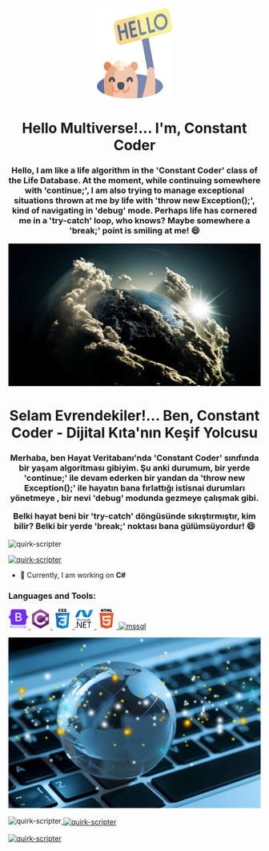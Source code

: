 <div align="center"><img src="https://github.com/quirk-scripter/quirk-scripter/blob/main/hello.png" width="150" height="180"></div>

<h1 align="center">Hello Multiverse!...  I'm, Constant Coder</h1>
<h3 align="center">Hello, I am like a life algorithm in the 'Constant Coder' class of the Life Database. At the moment, while continuing somewhere with 'continue;', I am also trying to manage exceptional situations thrown at me by life with 'throw new Exception();', kind of navigating in 'debug' mode. Perhaps life has cornered me in a 'try-catch' loop, who knows? Maybe somewhere a 'break;' point is smiling at me! 😄</h3>

<img src="https://github.com/quirk-scripter/quirk-scripter/blob/main/d%C3%BCnya.jpg" width="auto">


<h1 align="center">Selam Evrendekiler!...  Ben, Constant Coder - Dijital Kıta'nın Keşif Yolcusu</h1>
<h3 align="center">Merhaba, ben Hayat Veritabanı'nda 'Constant Coder' sınıfında bir yaşam algoritması gibiyim.
Şu anki durumum, bir yerde 'continue;' ile devam ederken bir yandan da 'throw new Exception();' ile hayatın bana fırlattığı istisnai durumları yönetmeye , bir nevi 'debug' modunda gezmeye çalışmak gibi.

Belki hayat beni bir 'try-catch' döngüsünde sıkıştırmıştır, kim bilir?
Belki bir yerde 'break;' noktası bana gülümsüyordur! 😄</h3>

<p align="left"> <img src="https://komarev.com/ghpvc/?username=quirk-scripter&label=Profile%20views&color=0e75b6&style=flat" alt="quirk-scripter" /> </p>

<p align="left"> <a href="https://github.com/ryo-ma/github-profile-trophy"><img src="https://github-profile-trophy.vercel.app/?username=quirk-scripter" alt="quirk-scripter" /></a> </p>

- 🔭 Currently, I am working on  **C#**



<h3 align="left">Languages and Tools:</h3>
<p align="left"> <a href="https://getbootstrap.com" target="_blank" rel="noreferrer"> <img src="https://raw.githubusercontent.com/devicons/devicon/master/icons/bootstrap/bootstrap-plain-wordmark.svg" alt="bootstrap" width="40" height="40"/> </a> <a href="https://www.w3schools.com/cs/" target="_blank" rel="noreferrer"> <img src="https://raw.githubusercontent.com/devicons/devicon/master/icons/csharp/csharp-original.svg" alt="csharp" width="40" height="40"/> </a> <a href="https://www.w3schools.com/css/" target="_blank" rel="noreferrer"> <img src="https://raw.githubusercontent.com/devicons/devicon/master/icons/css3/css3-original-wordmark.svg" alt="css3" width="40" height="40"/> </a> <a href="https://dotnet.microsoft.com/" target="_blank" rel="noreferrer"> <img src="https://raw.githubusercontent.com/devicons/devicon/master/icons/dot-net/dot-net-original-wordmark.svg" alt="dotnet" width="40" height="40"/> </a> <a href="https://www.w3.org/html/" target="_blank" rel="noreferrer"> <img src="https://raw.githubusercontent.com/devicons/devicon/master/icons/html5/html5-original-wordmark.svg" alt="html5" width="40" height="40"/> </a> <a href="https://www.microsoft.com/en-us/sql-server" target="_blank" rel="noreferrer"> <img src="https://www.svgrepo.com/show/303229/microsoft-sql-server-logo.svg" alt="mssql" width="40" height="40"/>  </p>

<img src="https://github.com/quirk-scripter/quirk-scripter/blob/main/34.jpg" width="auto">

<p><img align="left" src="https://github-readme-stats.vercel.app/api/top-langs?username=quirk-scripter&show_icons=true&locale=en&layout=compact" alt="quirk-scripter" /></p>

<p>&nbsp;<img align="center" src="https://github-readme-stats.vercel.app/api?username=quirk-scripter&show_icons=true&locale=en" alt="quirk-scripter" /></p>

<p><img align="center" src="https://github-readme-streak-stats.herokuapp.com/?user=quirk-scripter&" alt="quirk-scripter" /></p>

